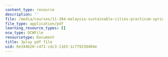 ```yaml
---
content_type: resource
description: ''
file: /media/courses/11-384-malaysia-sustainable-cities-practicum-spring-2018/0e344620c471cdc311631c779238d04e_IlkbvrpAbPU.pdf
file_type: application/pdf
learning_resource_types: []
ocw_type: OCWFile
resourcetype: Document
title: 3play pdf file
uid: 0e344620-c471-cdc3-1163-1c779238d04e
---
```

